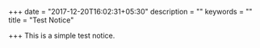 +++
date = "2017-12-20T16:02:31+05:30"
description = ""
keywords = ""
title = "Test Notice"

+++
This is a simple test notice.